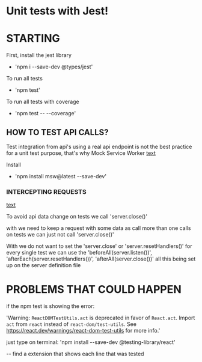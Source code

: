 # Unit tests with Jest!

# STARTING

First, install the jest library
- 'npm i --save-dev @types/jest'

To run all tests
- 'npm test'

To run all tests with coverage
- 'npm test -- --coverage'

## HOW TO TEST API CALLS?

Test integration from api's using a real api endpoint is not the best practice for a unit test purpose, that's why Mock Service Worker
[text](https://mswjs.io/docs/getting-started)

Install 
- 'npm install msw@latest --save-dev'

### INTERCEPTING REQUESTS
[text](https://mswjs.io/docs/basics/intercepting-requests)

To avoid api data change on tests we call 'server.close()'

with we need to keep a request with some data as call more than one calls on tests we can just not call 'server.close()'

With we do not want to set the 'server.close' or 'server.resetHandlers()' for every single test we can use the 'beforeAll(server.listen())', 'afterEach(server.resetHandlers())', 'afterAll(server.close())' all this 
being set up on the server definition file
# PROBLEMS THAT COULD HAPPEN
if the npm test is showing the error:

'Warning: `ReactDOMTestUtils.act` is deprecated in favor of `React.act`. Import `act` from `react` instead of `react-dom/test-utils`. See https://react.dev/warnings/react-dom-test-utils for more info.'

just type on terminal:
'npm install --save-dev @testing-library/react'

-- find a extension that shows each line that was tested
